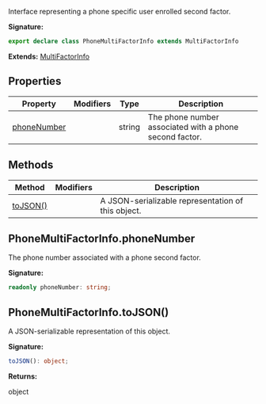 Interface representing a phone specific user enrolled second factor.

<b>Signature:</b>

```typescript
export declare class PhoneMultiFactorInfo extends MultiFactorInfo 
```
<b>Extends:</b> [MultiFactorInfo](./firebase-admin.auth.multifactorinfo.md#multifactorinfo_class)

## Properties

|  Property | Modifiers | Type | Description |
|  --- | --- | --- | --- |
|  [phoneNumber](./firebase-admin.auth.phonemultifactorinfo.md#phonemultifactorinfophonenumber) |  | string | The phone number associated with a phone second factor. |

## Methods

|  Method | Modifiers | Description |
|  --- | --- | --- |
|  [toJSON()](./firebase-admin.auth.phonemultifactorinfo.md#phonemultifactorinfotojson) |  |  A JSON-serializable representation of this object. |

## PhoneMultiFactorInfo.phoneNumber

The phone number associated with a phone second factor.

<b>Signature:</b>

```typescript
readonly phoneNumber: string;
```

## PhoneMultiFactorInfo.toJSON()

 A JSON-serializable representation of this object.

<b>Signature:</b>

```typescript
toJSON(): object;
```
<b>Returns:</b>

object

